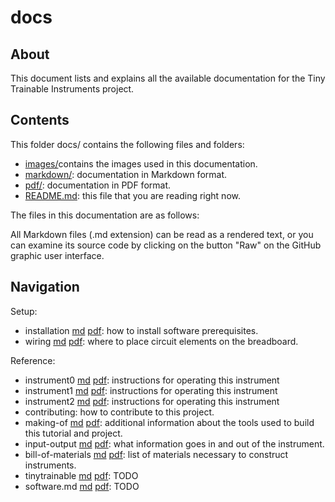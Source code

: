 # docs

## About

This document lists and explains all the available documentation for the Tiny Trainable Instruments project.

## Contents

This folder docs/ contains the following files and folders:


* [images/](images/)contains the images used in this documentation.
* [markdown/](md/): documentation in Markdown format. 
* [pdf/](pdf/): documentation in PDF format.
* [README.md](README.md): this file that you are reading right now.

The files in this documentation are as follows:

All Markdown files (.md extension) can be read as a rendered text, or you can examine its source code by clicking on the button "Raw" on the GitHub graphic user interface.

## Navigation

Setup:
* installation [md](md/installation.md) [pdf](pdf/installation.pdf): how to install software prerequisites.
* wiring [md](md/wiring.md)  [pdf](pdf/wiring.pdf): where to place circuit elements on the breadboard.

Reference:
* instrument0 [md](md/instrument0.md) [pdf](pdf/instrument0.pdf): instructions for operating this instrument
* instrument1 [md](md/instrument1.md) [pdf](pdf/instrument1.pdf): instructions for operating this instrument
* instrument2 [md](md/instrument2.md) [pdf](pdf/instrument2.pdf): instructions for operating this instrument
* contributing: how to contribute to this project.
* making-of [md](md/making-of.md) [pdf](pdf/making-of.pdf): additional information about the tools used to build this tutorial and project.
* input-output [md](md/input-output.md) [pdf](pdf/input-output.pdf): what information goes in and out of the instrument.
* bill-of-materials [md](md/bill-of-materials.md) [pdf](pdf/bill-of-materials.pdf): list of materials necessary to construct instruments.
* tinytrainable [md](md/tinytrainable.md) [pdf](pdf/tinytrainable.pdf): TODO
* software.md [md](md/software.md) [pdf](pdf/software.pdf): TODO
